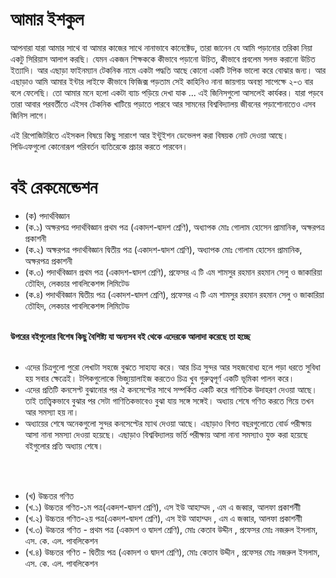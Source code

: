 # আমার ইশকুল

আপনারা যারা আমার সাথে বা আমার কাজের সাথে নানাভাবে কানেক্টেড, তারা জানেন যে আমি পড়ানোর তরিকা নিয়া একটু সিরিয়াস আলাপ করছি। যেমন একজন শিক্ষককে কীভাবে পড়ানো উচিত, কীভাবে প্রবলেম সলভ করানো উচিত ইত্যাদি। আর এছাড়া ফাইনম্যান টেকনিক নামে একটা পদ্ধতি আছে কোনো একটি টপিক ভালো করে বোঝার জন্য। আর এছাড়াও আমি আমার ইন্টার লাইফে কীভাবে ফিজিক্স পড়তাম সেই কাহিনিও নানা জায়গায় অবস্থা সাপেক্ষে ২-৩ বার বলে ফেলেছি। তো আমার মনে হলো একটা ব্যাচ পড়িয়ে দেখা যাক ... এই জিনিসগুলো আসলেই কার্যকর। যারা পড়বে তারা আবার পরবর্তীতে এইসব টেকনিক খাটিয়ে পড়াতে পারবে আর সামনের বিশ্ববিদ্যালয় জীবনের পড়াশোনাতেও এসব জিনিস লাগে।

এই রিপোজিটরিতে এইসকল বিষয়ে কিছু সারাংশ আর ইন্টুইশন ডেভেলপ করা বিষয়ক নোট দেওয়া আছে। পিডিএফগুলো কোনোরূপ পরিবর্তন ব্যতিরেকে প্রচার করতে পারবেন। 

# বই রেকমেন্ডেশন
<ul>
  <li> (ক) পদার্থবিজ্ঞান </li>
    <li>(ক.১) অক্ষরপত্র পদার্থবিজ্ঞান প্রথম পত্র (একাদশ-দ্বাদশ শ্রেণি), অধ্যাপক মোঃ গোলাম হোসেন প্রামানিক, অক্ষরপত্র প্রকাশনী</li>
    <li>(ক.২) অক্ষরপত্র পদার্থবিজ্ঞান দ্বিতীয় পত্র (একাদশ-দ্বাদশ শ্রেণি), অধ্যাপক মোঃ গোলাম হোসেন প্রামানিক, অক্ষরপত্র প্রকাশনী</li>
    <li>(ক.৩) পদার্থবিজ্ঞান প্রথম পত্র (একাদশ-দ্বাদশ শ্রেণি), প্রফেসর এ টি এম শামসুর রহমান রহমান সেলু ও জাকারিয়া তৌহিদ, লেকচার পাবলিকেশন্স লিমিটেড</li>
    <li>(ক.৪) পদার্থবিজ্ঞান দ্বিতীয় পত্র (একাদশ-দ্বাদশ শ্রেণি), প্রফেসর এ টি এম শামসুর রহমান রহমান সেলু ও জাকারিয়া তৌহিদ, লেকচার পাবলিকেশন্স লিমিটেড </li> 
</ul> 
<br> 
<b> উপরের বইগুলোর বিশেষ কিছু বৈশিষ্ট্য যা অন্যসব বই থেকে এদেরকে আলাদা করেছে তা হচ্ছে </b>
<br> <br> 
<ul>
  <li>এদের চিত্রগুলো পুরো লেখাটা সহজে বুঝতে সাহায্য করে। আর চিত্র সুন্দর আর সহজবোধ্য হলে পড়া ধরতে সুবিধা হয় সবার ক্ষেত্রেই। টপিকগুলোকে ভিজ্যুয়ালাইজ করতেও চিত্র খুব গুরুত্বপূর্ণ একটি ভূমিকা পালন করে। </li>
  <li>এদের প্রতিটি কনসেপ্ট বুঝানোর পর ঐ কনসেপ্টের সাথে সম্পর্কিত একটি করে গাণিতিক উদাহরণ দেওয়া আছে। তাই তাত্ত্বিকভাবে বুঝার পর সেটা গাণিতিকভাবেও বুঝা যায় সঙ্গে সঙ্গেই। অধ্যায় শেষে গণিত করতে গিয়ে তখন আর সমস্যা হয় না। </li>
  <li>অধ্যায়ের শেষে অনেকগুলো সুন্দর কনসেপ্টের ম্যাথ দেওয়া আছে। এছাড়াও বিগত বছরগুলোতে বোর্ড পরীক্ষায় আসা নানা সমস্যা দেওয়া হয়েছে। এছাড়াও বিশ্ববিদ্যালয় ভর্তি পরীক্ষায় আসা নানা সমস্যাও যুক্ত করা হয়েছে বইগুলোর প্রতি অধ্যায় শেষে। </li>
</ul>
<br> <br>
<ul>
  <li> (খ) উচ্চতর গণিত </li>
    <li>(খ.১) উচ্চতর গণিত-১ম পত্র(একদশ-দ্বাদশ শ্রেণি), এস ইউ আহাম্মদ , এম এ জব্বার, আলফা প্রকাশনীী</li>
    <li>(খ.২) উচ্চতর গণিত-২য় পত্র(একদশ-দ্বাদশ শ্রেণি), এস ইউ আহাম্মদ , এম এ জব্বার, আলফা প্রকাশনীী</li>
    <li>(খ.৩) উচ্চতর গণিত - প্রথম পত্র (একাদশ ও দ্বাদশ শ্রেণি), মোঃ কেতাব উদ্দীন , প্রফেসর মোঃ নজরুল ইসলাম, এস. কে. এল. পাবলিকেশন</li>
    <li>(খ.৪) উচ্চতর গণিত - দ্বিতীয় পত্র (একাদশ ও দ্বাদশ শ্রেণি), মোঃ কেতাব উদ্দীন , প্রফেসর মোঃ নজরুল ইসলাম, এস. কে. এল. পাবলিকেশন</li>
</ul> 
<br><br> 
